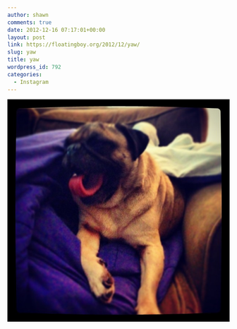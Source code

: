 ```yaml
---
author: shawn
comments: true
date: 2012-12-16 07:17:01+00:00
layout: post
link: https://floatingboy.org/2012/12/yaw/
slug: yaw
title: yaw
wordpress_id: 792
categories:
  - Instagram
---
```


![](/assets/media/2012/12/9d6f03904acc11e2b3e122000a1f9a4f_7.jpg)
